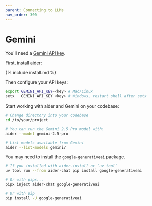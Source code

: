 ```yaml
---
parent: Connecting to LLMs
nav_order: 300
---
```


# Gemini

You'll need a [Gemini API key](https://aistudio.google.com/app/u/2/apikey).

First, install aider:

{% include install.md %}

Then configure your API keys:

```bash
export GEMINI_API_KEY=<key> # Mac/Linux
setx   GEMINI_API_KEY <key> # Windows, restart shell after setx
```

Start working with aider and Gemini on your codebase:


```bash
# Change directory into your codebase
cd /to/your/project

# You can run the Gemini 2.5 Pro model with:
aider --model gemini-2.5-pro

# List models available from Gemini
aider --list-models gemini/
```

You may need to install the `google-generativeai` package. 

```bash
# If you installed with aider-install or `uv tool`
uv tool run --from aider-chat pip install google-generativeai

# Or with pipx...
pipx inject aider-chat google-generativeai

# Or with pip
pip install -U google-generativeai
```

